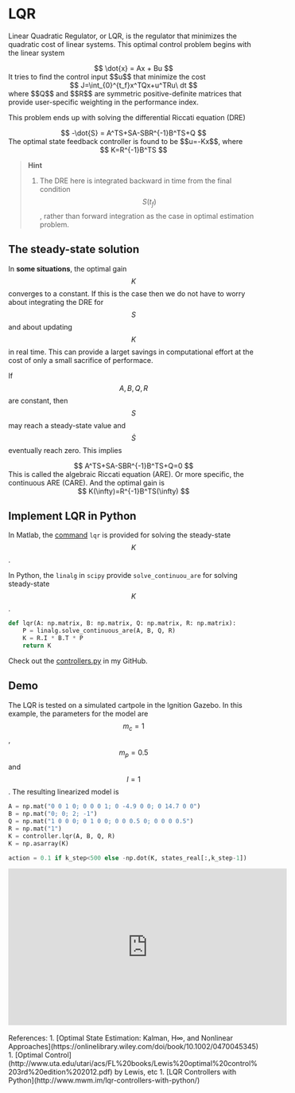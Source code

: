 # LQR

Linear Quadratic Regulator, or LQR, is the regulator that minimizes the quadratic cost of linear systems. This optimal control problem begins with the linear system
<center>
$$ \dot{x} = Ax + Bu $$
</center>
It tries to find the control input $$u$$ that minimize the cost
<center>
$$ J=\int_{0}^{t_f}x^TQx+u^TRu\ dt $$
</center>
where $$Q$$ and $$R$$ are symmetric positive-definite matrices that provide user-specific weighting in the performance index.
<br/>

This problem ends up with solving the differential Riccati equation (DRE)
<center>
$$ -\dot{S} = A^TS+SA-SBR^{-1}B^TS+Q $$
</center>
The optimal state feedback controller is found to be $$u=-Kx$$, where
<center>
$$ K=R^{-1}B^TS $$
</center>

> **Hint**
> 1. The DRE here is integrated backward in time from the final condition $$S(t_f)$$, rather than forward integration as the case in optimal estimation problem.

## The steady-state solution

In __some situations__, the optimal gain $$K$$ converges to a constant. If this is the case then we do not have to worry about integrating the DRE for $$S$$ and about updating $$K$$ in real time. This can provide a larget savings in computational effort at the cost of only a small sacrifice of performace.

If $$A,B,Q,R$$ are constant, then $$S$$ may reach a steady-state value and $$\dot{S}$$ eventually reach zero. This implies
<center>
$$ A^TS+SA-SBR^{-1}B^TS+Q=0 $$
</center>
This is called the algebraic Riccati equation (ARE). Or more specific, the continuous ARE (CARE). And the optimal gain is
<center>
$$ K(\infty)=R^{-1}B^TS(\infty) $$
</center>

## Implement LQR in Python

In Matlab, the [command](https://www.mathworks.com/help/control/ref/lqr.html) `lqr` is provided for solving the steady-state $$K$$.

In Python, the `linalg` in `scipy` provide `solve_continuou_are` for solving steady-state $$K$$.
```python
def lqr(A: np.matrix, B: np.matrix, Q: np.matrix, R: np.matrix):
    P = linalg.solve_continuous_are(A, B, Q, R)
    K = R.I * B.T * P
    return K
```
Check out the [controllers.py](https://github.com/panwliu/Estimation-and-Control-Library/blob/master/scripts/controller.py) in my GitHub.

## Demo

The LQR is tested on a simulated cartpole in the Ignition Gazebo. In this example, the parameters for the model are
$$m_c=1$$, $$m_p=0.5$$ and $$l=1$$. The resulting linearized model is

```python
A = np.mat("0 0 1 0; 0 0 0 1; 0 -4.9 0 0; 0 14.7 0 0")
B = np.mat("0; 0; 2; -1")
Q = np.mat("1 0 0 0; 0 1 0 0; 0 0 0.5 0; 0 0 0 0.5")
R = np.mat("1")
K = controller.lqr(A, B, Q, R)
K = np.asarray(K)

action = 0.1 if k_step<500 else -np.dot(K, states_real[:,k_step-1])
```

<center><iframe width="560" height="315" src="https://www.youtube.com/embed/90J-i_QF6PQ" frameborder="0" allow="accelerometer; autoplay; encrypted-media; gyroscope; picture-in-picture" allowfullscreen></iframe></center>

<br/>
References:
1. [Optimal State Estimation: Kalman, H∞, and Nonlinear Approaches](https://onlinelibrary.wiley.com/doi/book/10.1002/0470045345)
1. [Optimal Control](http://www.uta.edu/utari/acs/FL%20books/Lewis%20optimal%20control%203rd%20edition%202012.pdf) by Lewis, etc
1. [LQR Controllers with Python](http://www.mwm.im/lqr-controllers-with-python/)